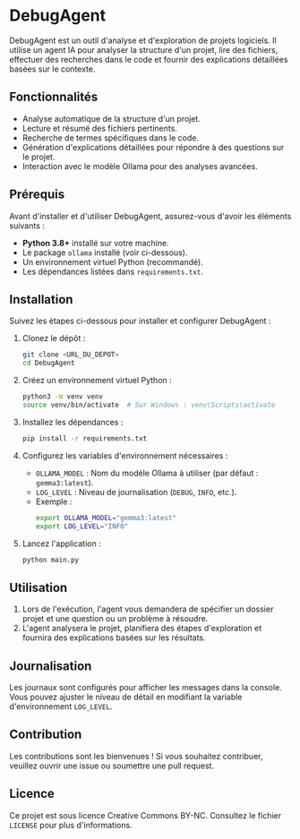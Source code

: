 
# DebugAgent

DebugAgent est un outil d'analyse et d'exploration de projets logiciels. Il utilise un agent IA pour analyser la structure d'un projet, lire des fichiers, effectuer des recherches dans le code et fournir des explications détaillées basées sur le contexte.

## Fonctionnalités

- Analyse automatique de la structure d'un projet.
- Lecture et résumé des fichiers pertinents.
- Recherche de termes spécifiques dans le code.
- Génération d'explications détaillées pour répondre à des questions sur le projet.
- Interaction avec le modèle Ollama pour des analyses avancées.

## Prérequis

Avant d'installer et d'utiliser DebugAgent, assurez-vous d'avoir les éléments suivants :

- **Python 3.8+** installé sur votre machine.
- Le package `ollama` installé (voir ci-dessous).
- Un environnement virtuel Python (recommandé).
- Les dépendances listées dans `requirements.txt`.

## Installation

Suivez les étapes ci-dessous pour installer et configurer DebugAgent :

1. Clonez le dépôt :
   ```bash
   git clone <URL_DU_DEPOT>
   cd DebugAgent
   ```

2. Créez un environnement virtuel Python :
   ```bash
   python3 -m venv venv
   source venv/bin/activate  # Sur Windows : venv\Scripts\activate
   ```

3. Installez les dépendances :
   ```bash
   pip install -r requirements.txt
   ```

4. Configurez les variables d'environnement nécessaires :
   - `OLLAMA_MODEL` : Nom du modèle Ollama à utiliser (par défaut : `gemma3:latest`).
   - `LOG_LEVEL` : Niveau de journalisation (`DEBUG`, `INFO`, etc.).
   - Exemple :
     ```bash
     export OLLAMA_MODEL="gemma3:latest"
     export LOG_LEVEL="INFO"
     ```

5. Lancez l'application :
   ```bash
   python main.py
   ```

## Utilisation

1. Lors de l'exécution, l'agent vous demandera de spécifier un dossier projet et une question ou un problème à résoudre.
2. L'agent analysera le projet, planifiera des étapes d'exploration et fournira des explications basées sur les résultats.

## Journalisation

Les journaux sont configurés pour afficher les messages dans la console. Vous pouvez ajuster le niveau de détail en modifiant la variable d'environnement `LOG_LEVEL`.

## Contribution

Les contributions sont les bienvenues ! Si vous souhaitez contribuer, veuillez ouvrir une issue ou soumettre une pull request.

## Licence

Ce projet est sous licence Creative Commons BY-NC. Consultez le fichier `LICENSE` pour plus d'informations.
